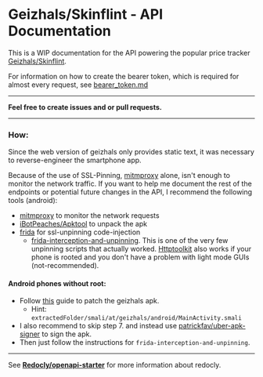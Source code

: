 # Geizhals/Skinflint - API Documentation

This is a WIP documentation for the API powering the popular price tracker [Geizhals/Skinflint](https://en.wikipedia.org/wiki/Geizhals).

For information on how to create the bearer token, which is required for almost every request, see [bearer_token.md](bearer_token.md)

___


**Feel free to create issues and or pull requests.**

___

### **How:**

Since the web version of geizhals only provides static text, it was necessary to reverse-engineer the smartphone app.

Because of the use of SSL-Pinning, [mitmproxy](https://mitmproxy.org/) alone, isn't enough to monitor the network traffic.
If you want to help me document the rest of the endpoints or potential future changes in the API, I recommend the following tools (android):
* [mitmproxy](https://mitmproxy.org/) to monitor the network requests
* [iBotPeaches/Apktool](https://github.com/iBotPeaches/Apktool) to unpack the apk
* [frida](https://github.com/frida/frida) for ssl-unpinning code-injection
  * [frida-interception-and-unpinning](https://github.com/httptoolkit/frida-interception-and-unpinning). This is one of the very few unpinning scripts that actually worked. [Httptoolkit](https://github.com/httptoolkit/httptoolkit) also works if your phone is rooted and you don't have a problem with light mode GUIs (not-recommended).

#### **Android phones without root**:

+ Follow [this](https://koz.io/using-frida-on-android-without-root/) guide to patch the geizhals apk.
  + Hint: `extractedFolder/smali/at/geizhals/android/MainActivity.smali`
+ I also recommend to skip step 7. and instead use [patrickfav/uber-apk-signer](https://github.com/patrickfav/uber-apk-signer) to sign the apk.
+ Then just follow the instructions for `frida-interception-and-unpinning`.

___

See [**Redocly/openapi-starter**](https://github.com/Redocly/openapi-starter) for more information about redocly.


